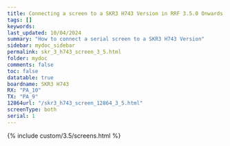 ```yaml
---
title: Connecting a screen to a SKR3 H743 Version in RRF 3.5.0 Onwards
tags: []
keywords: 
last_updated: 10/04/2024
summary: "How to connect a serial screen to a SKR3 H743 Version"
sidebar: mydoc_sidebar
permalink: skr_3_h743_screen_3_5.html
folder: mydoc
comments: false
toc: false
datatable: true
boardname: SKR3 H743
RX: "PA_10"
TX: "PA_9"
12864url: "/skr3_h743_screen_12864_3_5.html"
screenType: both
serial: 1
---
```


{% include custom/3.5/screens.html %}
